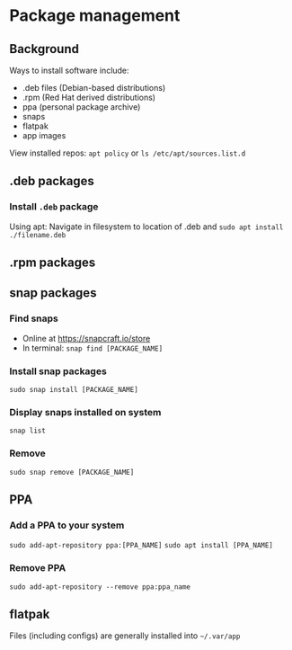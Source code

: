 # Package management


## Background

Ways to install software include:
* .deb files (Debian-based distributions)
* .rpm (Red Hat derived distributions)
* ppa (personal package archive)
* snaps
* flatpak
* app images


View installed repos:
`apt policy` or `ls /etc/apt/sources.list.d`


## .deb packages

### Install `.deb` package

Using apt:  Navigate in filesystem to location of .deb and
`sudo apt install ./filename.deb`



## .rpm packages


## snap packages

### Find snaps
* Online at https://snapcraft.io/store
* In terminal: `snap find [PACKAGE_NAME]`

### Install snap packages
`sudo snap install [PACKAGE_NAME]`

### Display snaps installed on system
`snap list`

### Remove
`sudo snap remove [PACKAGE_NAME]`





## PPA 

### Add a PPA to your system
`sudo add-apt-repository ppa:[PPA_NAME]`
`sudo apt install [PPA_NAME]`

### Remove PPA
`sudo add-apt-repository --remove ppa:ppa_name`



## flatpak

Files (including configs) are generally installed into `~/.var/app` 

